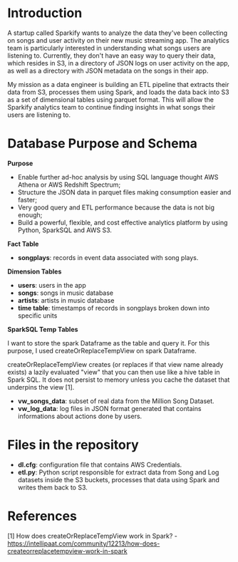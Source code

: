 # Introduction

A startup called Sparkify wants to analyze the data they've been collecting on songs and user activity on their new music streaming app. The analytics team is particularly interested in understanding what songs users are listening to. Currently, they don't have an easy way to query their data, which resides in S3, in a directory of JSON logs on user activity on the app, as well as a directory with JSON metadata on the songs in their app.

My mission as a data engineer is building an ETL pipeline that extracts their data from S3, processes them using Spark, and loads the data back into S3 as a set of dimensional tables using parquet format. This will allow the Sparkify analytics team to continue finding insights in what songs their users are listening to.

# Database Purpose and Schema

**Purpose**

- Enable further ad-hoc analysis by using SQL language thought AWS Athena or AWS Redshift Spectrum;
- Structure the JSON data in parquet files making consumption easier and faster;
- Very good query and ETL performance because the data is not big enough;
- Build a powerful, flexible, and cost effective analytics platform by using Python, SparkSQL and AWS S3.

**Fact Table**

- **songplays**: records in event data associated with song plays.

**Dimension Tables**

- **users**: users in the app
- **songs**: songs in music database
- **artists**: artists in music database
- **time table**: timestamps of records in songplays broken down into specific units

**SparkSQL Temp Tables**

I want to store the spark Dataframe as the table and query it. For this purpose, I used createOrReplaceTempView on spark Dataframe.

createOrReplaceTempView creates (or replaces if that view name already exists) a lazily evaluated "view" that you can then use like a hive table in Spark SQL. It does not persist to memory unless you cache the dataset that underpins the view [1].

- **vw_songs_data**: subset of real data from the Million Song Dataset.
- **vw_log_data**: log files in JSON format generated that contains informations about actions done by users.

# Files in the repository

- **dl.cfg**: configuration file that contains AWS Credentials.
- **etl.py**: Python script responsible for extract data from Song and Log datasets inside the S3 buckets, processes that data using Spark and writes them back to S3.

# References
[1] How does createOrReplaceTempView work in Spark? -  https://intellipaat.com/community/12213/how-does-createorreplacetempview-work-in-spark